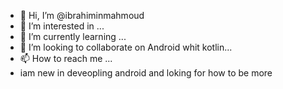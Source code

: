 - 👋 Hi, I’m @ibrahiminmahmoud
- 👀 I’m interested in ...
- 🌱 I’m currently learning ...
- 💞️ I’m looking to collaborate on Android whit kotlin...
- 📫 How to reach me ...
- iam new in deveopling android and loking for how to be more 

<!---
ibrahiminmahmoud/ibrahiminmahmoud is a ✨ special ✨ repository because its `README.md` (this file) appears on your GitHub profile.
You can click the Preview link to take a look at your changes.
--->
